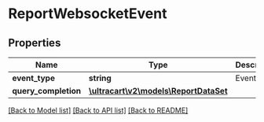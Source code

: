 # ReportWebsocketEvent

## Properties
Name | Type | Description | Notes
------------ | ------------- | ------------- | -------------
**event_type** | **string** | Event type | [optional] 
**query_completion** | [**\ultracart\v2\models\ReportDataSet**](ReportDataSet.md) |  | [optional] 

[[Back to Model list]](../README.md#documentation-for-models) [[Back to API list]](../README.md#documentation-for-api-endpoints) [[Back to README]](../README.md)



